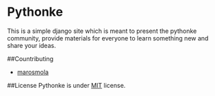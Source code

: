 # Pythonke
This is a simple django site which is meant to present the pythonke community, provide materials for everyone to learn something new and share your ideas.

##Countributing
 - [marosmola](https://github.com/marosmola)

##License
Pythonke is under [MIT](https://github.com/pythonke/pythonke/blob/master/LICENSE) license.